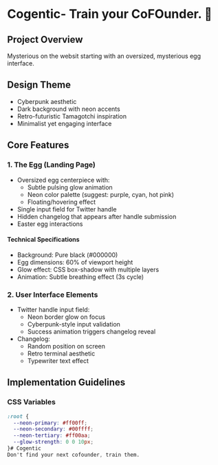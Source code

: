 # Cogentic- Train your CoFOunder. 🥚

## Project Overview
Mysterious on the websit  starting with an oversized, mysterious egg interface.

## Design Theme
- Cyberpunk aesthetic
- Dark background with neon accents
- Retro-futuristic Tamagotchi inspiration
- Minimalist yet engaging interface

## Core Features

### 1. The Egg (Landing Page)
- Oversized egg centerpiece with:
  - Subtle pulsing glow animation
  - Neon color palette (suggest: purple, cyan, hot pink)
  - Floating/hovering effect
- Single input field for Twitter handle
- Hidden changelog that appears after handle submission
- Easter egg interactions

#### Technical Specifications
- Background: Pure black (#000000)
- Egg dimensions: 60% of viewport height
- Glow effect: CSS box-shadow with multiple layers
- Animation: Subtle breathing effect (3s cycle)

### 2. User Interface Elements
- Twitter handle input field:
  - Neon border glow on focus
  - Cyberpunk-style input validation
  - Success animation triggers changelog reveal
- Changelog:
  - Random position on screen
  - Retro terminal aesthetic
  - Typewriter text effect

## Implementation Guidelines

### CSS Variables
```css
:root {
  --neon-primary: #ff00ff;
  --neon-secondary: #00ffff;
  --neon-tertiary: #ff00aa;
  --glow-strength: 0 0 10px;
}# Cogentic
Don't find your next cofounder, train them.


